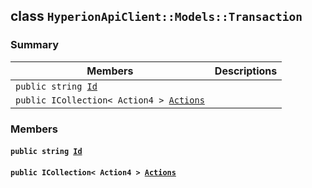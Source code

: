 ## class `HyperionApiClient::Models::Transaction` 

### Summary

 Members                        | Descriptions                                
--------------------------------|---------------------------------------------
`public string `[`Id`](#class_hyperion_api_client_1_1_models_1_1_transaction_1a186291c875988107b7ace745ea84d4ec) | 
`public ICollection< Action4 > `[`Actions`](#class_hyperion_api_client_1_1_models_1_1_transaction_1a27bcde5e5053d639c9d7c529e93dd89d) | 

### Members

#### `public string `[`Id`](#class_hyperion_api_client_1_1_models_1_1_transaction_1a186291c875988107b7ace745ea84d4ec) 

#### `public ICollection< Action4 > `[`Actions`](#class_hyperion_api_client_1_1_models_1_1_transaction_1a27bcde5e5053d639c9d7c529e93dd89d) 


